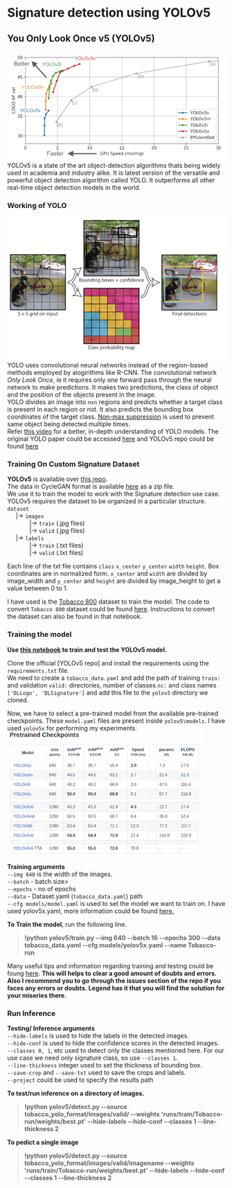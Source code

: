 # Signature detection using YOLOv5
## You Only Look Once v5 (YOLOv5)
![Yolo comparison](../../Images/yolo_comparison.png)
YOLOv5 is a state of the art object-detection algorithms thats being widely used in academia and industry alike. It is latest version of the versatile and powerful object detection algorithm called YOLO. It outperforms all other real-time object detection models in the world.  

### Working of YOLO
![YOLO Working](../../Images/yolo_working.jpeg)
YOLO uses convolutional neural networks instead of the region-based methods employed by alogirithms like R-CNN. The convolutional network *Only Look Once*, ie it requires only one forward pass through the neural network to make predictions. It makes two predictions, the class of object and the position of the objects present in the image.  
YOLO divides an image into `nxn` regions and predicts whether a target class is present in each region or not. It also predicts the bounding box coordinates of the target class. [Non-max suppression](https://towardsdatascience.com/non-maximum-suppression-nms-93ce178e177c) is used to prevent same object being detected multiple times.  
Refer [this video](https://www.youtube.com/watch?v=MhftoBaoZpg) for a better, in-depth understanding of YOLO models. The original YOLO paper could be accessed [here](https://arxiv.org/abs/1506.02640) and YOLOv5 repo could be found [here](https://github.com/ultralytics/yolov5)

### Training On Custom Signature Dataset
**YOLOv5** is available over [this repo](https://github.com/ultralytics/yolov5).  
The data in CycleGAN format is available [here](tobacco_yolo_format.zip) as a zip file.  
We use it to train the model to work with the Signature detection use case.  
YOLOv5 requires the dataset to be organized in a particular structure.  
`dataset`  
&nbsp;&nbsp;&nbsp;&nbsp; |-> `images`  
&nbsp;&nbsp;&nbsp;&nbsp;&nbsp;&nbsp;&nbsp;&nbsp;&nbsp;&nbsp;&nbsp;&nbsp; |-> `train` (.jpg files)  
&nbsp;&nbsp;&nbsp;&nbsp;&nbsp;&nbsp;&nbsp;&nbsp;&nbsp;&nbsp;&nbsp;&nbsp; |-> `valid` (.jpg files)  
&nbsp;&nbsp;&nbsp;&nbsp; |-> `labels`  
&nbsp;&nbsp;&nbsp;&nbsp;&nbsp;&nbsp;&nbsp;&nbsp;&nbsp;&nbsp;&nbsp;&nbsp; |-> `train` (.txt files)  
&nbsp;&nbsp;&nbsp;&nbsp;&nbsp;&nbsp;&nbsp;&nbsp;&nbsp;&nbsp;&nbsp;&nbsp; |-> `valid` (.txt files)  
  
Each line of the txt file contains `class` `x_center` `y_center` `width` `height`. Box coordinates are in normalized form. `x_center` and `width` are divided by image_width and `y_center` and `height` are divided by image_height to get a value between 0 to 1.

I have used is the [Tobacco 800](http://tc11.cvc.uab.es/datasets/Tobacco800_1) dataset to train the model. The code to convert `Tobacco 800` dataset could be found [here](Converting_Tobacco800_Dataset_to_YOLOv5_Format.ipynb). Instructions to convert the dataset can also be found in that notebook.  
  
### Training the model
**Use [this notebook](CustomYOLOv5_using_Tobcco800_dataset.ipynb) to train and test the YOLOv5 model.**  
  
Clone the official [YOLOv5 repo] and install the requirements using the `requirements.txt` file.  
We need to create a `tobacco_data.yaml` and add the path of training `train:` and validation `valid:` directories, number of classes `nc:` and class names `['DLLogo', 'DLSignature']` and add this file to the `yolov5` directory we cloned.  

Now, we have to select a pre-trained model from the available pre-trained checkpoints. These `model.yaml` files are present inside `yolov5\models`. I have used `yolov5x` for performing my experiments.  
![Yolo models](../../Images/yolo_model_list.png)  
  
**Training arguments**  
`--img 640` is the width of the images.  
`--batch` - batch size>  
`--epochs` - no of epochs  
`--data` - Dataset.yaml (`tobacco_data.yaml`) path  
`--cfg models/model.yaml` is used to set the model we want to train on. I have used yolov5x.yaml, more information could be found [here.](https://github.com/ultralytics/yolov5#pretrained-checkpoints)  
  
**To Train the model**, run the following line.  
> **!python yolov5/train.py --img 640 --batch 16 --epochs 300 --data tobacco_data.yaml --cfg models/yolov5x.yaml --name Tobacco-run**

Many useful tips and information regarding training and testing could be foung [here](https://github.com/ultralytics/yolov5/wiki/Tips-for-Best-Training-Results). **This will helps to clear a good amount of doubts and errors. Also I recommend you to go through the issues section of the repo if you faces any errors or doubts. Legend has it that you will find the solution for your miseries there.**  
  

### Run Inference
**Testing/ Inference arguments**  
`--hide-labels` is used to hide the labels in the detected images.  
`--hide-conf` is used to hide the confidence scores in the detected images.  
`--classes 0, 1`, etc used to detect only the classes mentioned here. For our use case we need only signature class, so use `--classes 1`.  
`--line-thickness` integer used to set the thickness of bounding box.  
`--save-crop` and `--save-txt` used to save the crops and labels.  
`--project` could be used to specify the results path  
  
**To test/run inference on a directory of images.**  
> **!python yolov5/detect.py --source tobacco_yolo_format/images/valid/ --weights 'runs/train/Tobacco-run/weights/best.pt' --hide-labels --hide-conf --classes 1 --line-thickness 2**

**To pedict a single image**  
> **!python yolov5/detect.py --source tobacco_yolo_format/images/valid/imagename --weights 'runs/train/Tobacco-run/weights/best.pt' --hide-labels --hide-conf --classes 1 --line-thickness 2**  
   